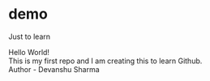 # demo
Just to learn 

Hello World!
<br>
This is my first repo and I am creating this to learn Github.
<br>
Author - Devanshu Sharma